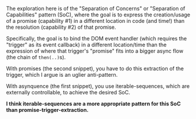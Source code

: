 The exploration here is of the "Separation of Concerns" or "Separation of Capabilities" pattern (SoC), where the goal is to express the creation/usage of a promise (capability #1) in a different location in code (and time!) than the resolution (capability #2) of that promise.

Specifically, the goal is to bind the DOM event handler (which requires the "trigger" as its event callback) in a different location/time than the expression of where that trigger's "promise" fits into a bigger async flow (the chain of `then(..)`s).

With promises (the second snippet), you have to do this extraction of the trigger, which I argue is an uglier anti-pattern.

With asynquence (the first snippet), you use iterable-sequences, which are externally controllable, to achieve the desired SoC.

**I think iterable-sequences are a more appropriate pattern for this SoC than promise-trigger-extraction.**